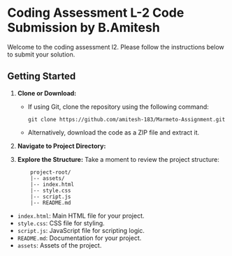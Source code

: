 # Coding Assessment L-2 Code Submission by B.Amitesh

Welcome to the coding assessment l2. Please follow the instructions below to submit your solution.

## Getting Started

1.  **Clone or Download:**

    - If using Git, clone the repository using the following command:
      ```
      git clone https://github.com/amitesh-183/Marmeto-Assignment.git
      ```
    - Alternatively, download the code as a ZIP file and extract it.

2.  **Navigate to Project Directory:**

3.  **Explore the Structure:**
    Take a moment to review the project structure:

            project-root/
            |-- assets/
            |-- index.html
            |-- style.css
            |-- script.js
            |-- README.md

- `index.html`: Main HTML file for your project.
- `style.css`: CSS file for styling.
- `script.js`: JavaScript file for scripting logic.
- `README.md`: Documentation for your project.
- `assets`: Assets of the project.

